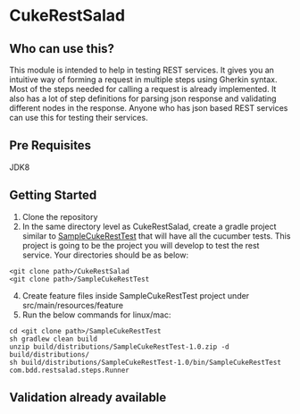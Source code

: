 # CukeRestSalad

## Who can use this?
This module is intended to help in testing REST services. It gives you an intuitive way of forming a request in multiple steps using Gherkin syntax. Most of the steps needed for calling a request is already implemented. It also has a lot of step definitions for parsing json response and validating different nodes in the response.
Anyone who has json based REST services can use this for testing their services.

## Pre Requisites
JDK8

## Getting Started

1. Clone the repository
2. In the same directory level as CukeRestSalad, create a gradle project similar to [SampleCukeRestTest](https://github.com/bharathcp/SampleCukeRestTest) that will have all the cucumber tests. This project is going to be the project you will develop to test the rest service. Your directories should be as below:
```
<git clone path>/CukeRestSalad
<git clone path>/SampleCukeRestTest
```
4. Create feature files inside SampleCukeRestTest project under src/main/resources/feature
5. Run the below commands for linux/mac:
```
cd <git clone path>/SampleCukeRestTest
sh gradlew clean build
unzip build/distributions/SampleCukeRestTest-1.0.zip -d build/distributions/
sh build/distributions/SampleCukeRestTest-1.0/bin/SampleCukeRestTest com.bdd.restsalad.steps.Runner
```

## Validation already available

